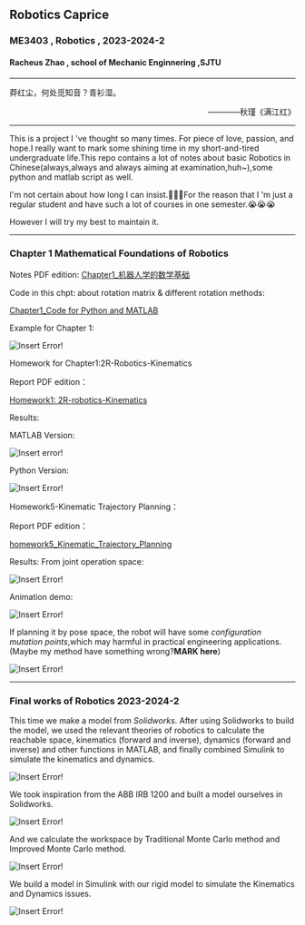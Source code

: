## Robotics Caprice
###  ME3403 , Robotics , 2023-2024-2
#### Racheus Zhao , school of Mechanic Enginnering ,SJTU

---
莽红尘，何处觅知音？青衫湿。
<p align="right">————秋瑾《满江红》</p>

---
This is a project I 've thought so many times. For piece of love, passion, and hope.I really want to mark some shining time in my short-and-tired undergraduate life.This repo contains a lot of notes about basic Robotics in Chinese(always,always and always aiming at examination,huh~),some python and matlab script as well.

I'm not certain about how long I can insist.🤕🤕🤕For the reason that I 'm just a regular student and have such a lot of courses in one semester.😭😭😭

However I will try my best to maintain it.

---
### Chapter 1 Mathematical Foundations of Robotics
Notes PDF edition:
[Chapter1_机器人学的数学基础](https://github.com/Racheus/Robotics-Caprice/blob/master/Chapter1_%E6%95%B0%E5%AD%A6%E5%9F%BA%E7%A1%80/%E6%95%B0%E5%AD%A6%E5%9F%BA%E7%A1%80.pdf)

Code in this chpt: about rotation matrix & different rotation methods:

[Chapter1_Code for Python and MATLAB](https://github.com/Racheus/Robotics-Caprice/tree/master/Robotics%20Code/Frame_Descrption_and_Transformation)

Example for Chapter 1:

![Insert Error!](https://github.com/Racheus/Robotics-Caprice/blob/master/Images/Figure_1.svg)



Homework for Chapter1:2R-Robotics-Kinematics

Report PDF edition：

[Homework1: 2R-robotics-Kinematics](https://github.com/Racheus/Robotics-Caprice/blob/master/Homework1-2Rrobot-Kine/RoboticsHomework1.pdf)

Results:

MATLAB Version:

![Insert error!](https://github.com/Racheus/Robotics-Caprice/blob/master/Homework1-2Rrobot-Kine/src/robot_trajectory.gif)

Python Version:

![Insert Error!](https://github.com/Racheus/Robotics-Caprice/blob/master/Homework1-2Rrobot-Kine/src/robot_trajectory_py.gif)



Homework5-Kinematic Trajectory Planning：

Report PDF edition：

[homework5_Kinematic_Trajectory_Planning](https://github.com/Racheus/Robotics-Caprice/blob/master/Homework5-Kinematic-Trajectory-Planning/RoboticsHomework5.pdf)

Results: From joint operation space:

![Insert Error!](https://github.com/Racheus/Robotics-Caprice/blob/master/Homework5-Kinematic-Trajectory-Planning/src/angle_spline_diagram.png)

Animation demo:

![Insert Error!](https://github.com/Racheus/Robotics-Caprice/blob/master/Homework5-Kinematic-Trajectory-Planning/src/robot_animation.gif)

If planning it by pose space, the robot will have some *configuration mutation points*,which may harmful in practical engineering applications.(Maybe my method have something wrong?**MARK here**)

![Insert Error!](https://github.com/Racheus/Robotics-Caprice/blob/master/Homework5-Kinematic-Trajectory-Planning/src/robot_animation_bypose.gif)

---

### Final works of Robotics 2023-2024-2

This time we make a model from *Solidworks*. After using Solidworks to build the model, we used the relevant theories of robotics to calculate the reachable space, kinematics (forward and inverse), dynamics (forward and inverse) and other functions in MATLAB, and finally combined Simulink to simulate the kinematics and dynamics.

![Insert Error!](https://github.com/Racheus/Robotics-Caprice/blob/master/Images/logo.png)

We took inspiration from the ABB IRB 1200 and built a model ourselves in Solidworks.

![Insert Error!](https://github.com/Racheus/Robotics-Caprice/blob/master/Images/Model.jpg)

And we calculate the workspace by Traditional Monte Carlo method and Improved Monte Carlo method.

![Insert Error!](https://github.com/Racheus/Robotics-Caprice/blob/master/Images/workspace.png)

We build a model in Simulink with our rigid model to simulate the Kinematics and Dynamics issues.

![Insert Error!](https://github.com/Racheus/Robotics-Caprice/blob/master/Images/ABBIRB.png)




